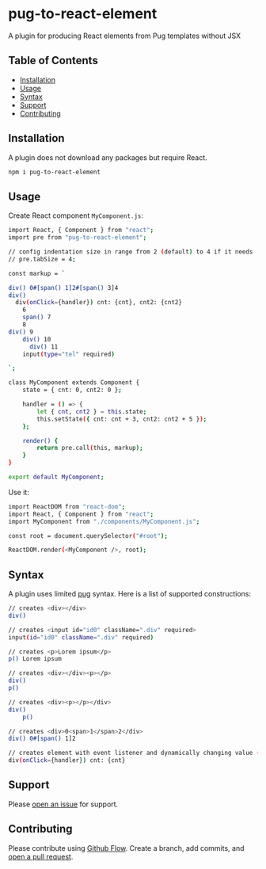 # pug-to-react-element

A plugin for producing React elements from Pug templates without JSX

## Table of Contents

- [Installation](#installation)
- [Usage](#usage)
- [Syntax](#syntax)
- [Support](#support)
- [Contributing](#contributing)

## Installation

A plugin does not download any packages but require React.

```sh
npm i pug-to-react-element
```

## Usage

Create React component `MyComponent.js`:

```sh
import React, { Component } from "react";
import pre from "pug-to-react-element";

// config indentation size in range from 2 (default) to 4 if it needs
// pre.tabSize = 4;

const markup = `

div() 0#[span() 1]2#[span() 3]4
div()
  div(onClick={handler}) cnt: {cnt}, cnt2: {cnt2}
    6
    span() 7
    8
div() 9
    div() 10
      div() 11
    input(type="tel" required)

`;

class MyComponent extends Component {
	state = { cnt: 0, cnt2: 0 };

	handler = () => {
		let { cnt, cnt2 } = this.state;
		this.setState({ cnt: cnt + 3, cnt2: cnt2 + 5 });
	};

	render() {
		return pre.call(this, markup);
	}
}

export default MyComponent;
```

Use it:

```sh
import ReactDOM from "react-dom";
import React, { Component } from "react";
import MyComponent from "./components/MyComponent.js";

const root = document.querySelector("#root");

ReactDOM.render(<MyComponent />, root);
```

## Syntax

A plugin uses limited [pug](https://pugjs.org/api/getting-started.html) syntax. Here is a list of supported constructions:

```sh
// creates <div></div>
div()

// creates <input id="id0" className=".div" required>
input(id="id0" className=".div" required)

// creates <p>Lorem ipsum</p>
p() Lorem ipsum

// creates <div></div><p></p>
div()
p()

// creates <div><p></p></div>
div()
    p()

// creates <div>0<span>1</span>2</div>
div() 0#[span() 1]2

// creates element with event listener and dynamically changing value (see usage example)
div(onClick={handler}) cnt: {cnt}
```

## Support

Please [open an issue](https://github.com/Fewed/Pug-to-React-elements/issues/new) for support.

## Contributing

Please contribute using [Github Flow](https://guides.github.com/introduction/flow/). Create a branch, add commits, and [open a pull request](https://github.com/Fewed/Pug-to-React-elements/compare).
